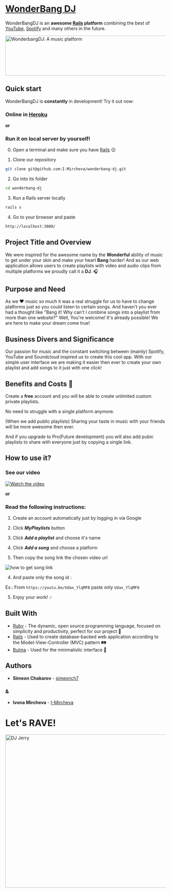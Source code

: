 # [WonderBang DJ](https://wonderbang-dj.herokuapp.com) 

WonderBangDJ is an **awesome [Rails](https://rubyonrails.org) platform** combining the best of [YouTube](https://www.youtube.com), [Spotify](https://open.spotify.com) and many others in the future.

<a href="https://wonderbang-dj.herokuapp.com"><img src="https://scontent.fsof2-1.fna.fbcdn.net/v/t1.15752-9/35076716_2252625164762803_8340418174881103872_n.png?_nc_cat=0&oh=becdb791c64b602691632ee1d726e084&oe=5BA5CB36" alt="WonderbangDJ: A music platform" style="max-width:100%;" width="600" height="125"></a>

## Quick start

WonderBangDJ is **constantly** in development! Try it out now:

### Online in [Heroku](https://wonderbang-dj.herokuapp.com)

**or**

### Run it on local server by yourself!

0. Open a terminal and make sure you have [Rails](https://youtu.be/OHgXELONyTQ) :wink: 

1. Clone our repository 
```sh
git clone git@github.com:I-Mircheva/wonderbang-dj.git
```
2. Go into its folder 
```sh
cd wonderbang-dj
```
3. Run a Rails server locally 
```sh
rails s
```
4. Go to your browser and paste 
```sh
http://localhost:3000/
```
## Project Title and Overview 
We were inspired for the awesome name by the **Wonderful** ability of music to get under your skin and make your heart **Bang** harder! 
And as our web application allows users to create playlists with video and audio clips from multiple platforms we proudly call it a **DJ**. :headphones: 

## Purpose and Need 
As we :heart: music so much it was a real struggle for us to have to change platforms just so you could listen to certain songs. 
And haven't you ever had a thought like "Bang it! Why can't I combine songs into a playlist from more than one website?" 
Well, You're welcome! It's already possible! We are here to make your dream come true! 

## Business Divers and Significance 
Our passion for music and the constant switching between (mainly) Spotify, YouTube and Soundcloud inspired us to create this cool app. 
With our simple user interface we are making it easier then ever to create your own playlist and add songs to it just with one click! 

## Benefits and Costs :money_with_wings: 
 
Create a **free** account and you will be able to create unlimited custom private playlists. 
 
No need to struggle with a single platform anymore. 
 
(When we add public playlists) 
Sharing your taste in music with your friends will be more awesome then ever. 
 
And if you upgrade to Pro(Future development) you will also add pubic playlists to share with everyone just by copying a single link. 

## How to use it? 
### See our video 

[![Watch the video](https://scontent.fsof2-1.fna.fbcdn.net/v/t1.15752-9/35076716_2252625164762803_8340418174881103872_n.png?_nc_cat=0&oh=becdb791c64b602691632ee1d726e084&oe=5BA5CB36)](http://youtu.be/vt5fpE0bzSY) 

 **or**

### Read the following instructions: 

1. Create an account automatically just by logging in via Google 
 
2. Click ***MyPlaylists*** button 
 
3. Click ***Add a playlist*** and choose it's name 
 
4. Click ***Add a song*** and choose a platform 
 
3. Then copy the song link the chosen video url 
 
![how to get song link](https://www.amoyshare.com/asset/article/youtube-song-downloader/image/copy-url.png) 

4. And paste only the song id : 
 
Ex.: From `https://youtu.be/Udax_YlqMF8` paste only `Udax_YlqMF8` 
 
5. Enjoy your work! :notes: 
 

## Built With

* [Ruby](https://www.ruby-lang.org/en/) - The dynamic, open source programming language, focused on simplicity and productivity, perfect for our project :gem: 
* [Rails](https://rubyonrails.org/) - Used to create database-backed web application according to the Model-View-Controller (MVC) pattern :railway_track: 
* [Bulma](https://bulma.io/) - Used for the minimalistic interface :art: 

## Authors

* **Simeon Chakarov** - [simeonch7](https://github.com/simeonch7) 
### &
* **Ivona Mircheva** - [I-Mircheva](https://github.com/I-Mircheva)

# Let's RAVE!

<img src="https://scontent.fsof2-1.fna.fbcdn.net/v/t1.15752-9/35485989_2252718054753514_9046735545392168960_n.jpg?_nc_cat=0&oh=34ce702fdec2cf5491cd9ded62f40955&oe=5BA4E117" alt="DJ Jerry" style="max-width:100%;" width="641" height="480"></a>
